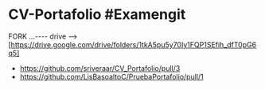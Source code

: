 ﻿# CV-Portafolio #Examengit

FORK ...---- drive --> [https://drive.google.com/drive/folders/1tkA5pu5y70Iy1FQP1SEfih_dfT0pG6q5]
- https://github.com/sriveraar/CV_Portafolio/pull/3
- https://github.com/LisBasoaltoC/PruebaPortafolio/pull/1
